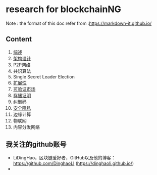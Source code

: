 # research for blockchainNG
Note : the format of this doc refer from :https://markdown-it.github.io/

## Content   

1. [综述](https://github.com/stone-note/blockchainNG/blob/master/01.%E7%BB%BC%E8%BF%B0/suvery.md)
2. [架构设计](https://github.com/stone-note/blockchainNG/blob/master/02.%E6%9E%B6%E6%9E%84%E8%AE%BE%E8%AE%A1/architecture.md)
3. P2P网络
4. 共识算法
5. Single Secret Leader Election
6. [扩展性](https://github.com/stone-note/blockchainNG/blob/master/06.%E6%89%A9%E5%B1%95%E6%80%A7/scalability.md)
7. [可验证市场](https://github.com/stone-note/blockchainNG/blob/master/07.%E5%8F%AF%E9%AA%8C%E8%AF%81%E5%B8%82%E5%9C%BA/verifiablemarket.md)
8. [存储证明](https://github.com/stone-note/blockchainNG/blob/master/08.%E5%AD%98%E5%82%A8%E8%AF%81%E6%98%8E/stroageproof.md)
9. 纠删码
10. [安全隐私](https://github.com/stone-note/blockchainNG/blob/master/10.%E5%AE%89%E5%85%A8%E9%9A%90%E7%A7%81/security.md)
11. 边缘计算
12. 物联网
13. 内容分发网络

## 我关注的github账号

+ LiDingHao，区块链爱好者，GitHub以及他的博客：https://github.com/DinghaoLI (https://dinghaoli.github.io/)
+ 